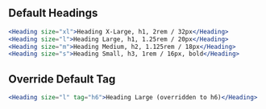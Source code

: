 ## Default Headings

```jsx
<Heading size="xl">Heading X-Large, h1, 2rem / 32px</Heading>
<Heading size="l">Heading Large, h1, 1.25rem / 20px</Heading>
<Heading size="m">Heading Medium, h2, 1.125rem / 18px</Heading>
<Heading size="s">Heading Small, h3, 1rem / 16px, bold</Heading>
```

## Override Default Tag

```jsx
<Heading size="l" tag="h6">Heading Large (overridden to h6)</Heading>
```

